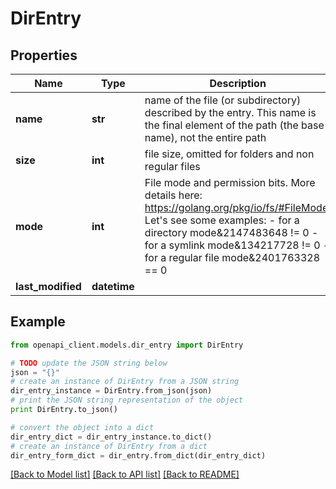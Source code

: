 # DirEntry


## Properties
Name | Type | Description | Notes
------------ | ------------- | ------------- | -------------
**name** | **str** | name of the file (or subdirectory) described by the entry. This name is the final element of the path (the base name), not the entire path | [optional]
**size** | **int** | file size, omitted for folders and non regular files | [optional]
**mode** | **int** | File mode and permission bits. More details here: https://golang.org/pkg/io/fs/#FileMode. Let&#39;s see some examples: - for a directory mode&amp;2147483648 !&#x3D; 0 - for a symlink mode&amp;134217728 !&#x3D; 0 - for a regular file mode&amp;2401763328 &#x3D;&#x3D; 0  | [optional]
**last_modified** | **datetime** |  | [optional]

## Example

```python
from openapi_client.models.dir_entry import DirEntry

# TODO update the JSON string below
json = "{}"
# create an instance of DirEntry from a JSON string
dir_entry_instance = DirEntry.from_json(json)
# print the JSON string representation of the object
print DirEntry.to_json()

# convert the object into a dict
dir_entry_dict = dir_entry_instance.to_dict()
# create an instance of DirEntry from a dict
dir_entry_form_dict = dir_entry.from_dict(dir_entry_dict)
```
[[Back to Model list]](../README.md#documentation-for-models) [[Back to API list]](../README.md#documentation-for-api-endpoints) [[Back to README]](../README.md)
